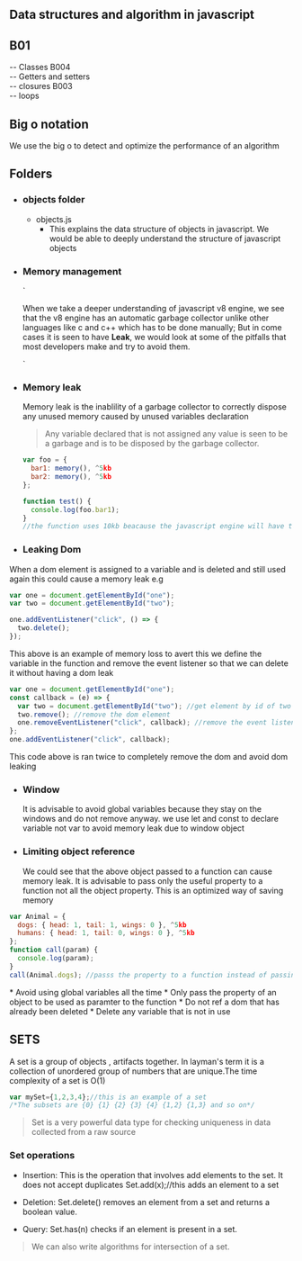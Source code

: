 ## Data structures and algorithm in javascript

## B01

-- Classes B004 <br/>
-- Getters and setters <br/>
-- closures B003 <br/>
-- loops

## Big o notation

<p>We use the big o to detect and optimize the performance of an algorithm</p>

## Folders

- ### objects folder
  - objects.js
    - This explains the data structure of objects in javascript. We would be able to deeply understand the structure of javascript objects

* ### Memory management

  `<p> When we take a deeper understanding of javascript v8 engine, we see that the v8 engine has an automatic garbage collector unlike other languages like c and c++ which has to be done manually; But in come cases it is seen to have **Leak**, we would look at some of the pitfalls that most developers make and try to avoid them.
  </p>`

* ### Memory leak

    <p>Memory leak is the inablility of a garbage collector to correctly dispose any unused memory caused by unused variables declaration</p>
    
    > Any variable declared that is not assigned any value is seen to be a garbage and is to be disposed by the garbage collector.

  ```javascript
  var foo = {
    bar1: memory(), ^5kb
    bar2: memory(), ^5kb
  };

  function test() {
    console.log(foo.bar1);
  }
  //the function uses 10kb beacause the javascript engine will have to run every thing in the object. Even though only the bar 1 is used the bar2 still sumup in the memory
  ```

* ### Leaking Dom
<p>When a dom element is assigned to a variable and is deleted and still used again this could cause a memory leak e.g

```javascript
var one = document.getElementById("one");
var two = document.getElementById("two");

one.addEventListener("click", () => {
  two.delete();
});
```

This above is an example of memory loss to avert this we define the variable in the function and remove the event listener so that we can delete it without having a dom leak

```javascript
var one = document.getElementById("one");
const callback = (e) => {
  var two = document.getElementById("two"); //get element by id of two
  two.remove(); //remove the dom element
  one.removeEventListener("click", callback); //remove the event listener and delete the dom element
};
one.addEventListener("click", callback);
```

This code above is ran twice to completely remove the dom and avoid dom leaking

</p>

- ### Window
  It is advisable to avoid global variables because they stay on the windows and do not remove anyway. we use let and const to declare variable not var to avoid memory leak due to window object

* ### Limiting object reference
  We could see that the above object passed to a function can cause memory leak. It is advisable to pass only the useful property to a function not all the object property. This is an optimized way of saving memory

```javascript
var Animal = {
  dogs: { head: 1, tail: 1, wings: 0 }, ^5kb
  humans: { head: 1, tail: 0, wings: 0 }, ^5kb
};
function call(param) {
  console.log(param);
}
call(Animal.dogs); //passs the property to a function instead of passing all the object; The total memory used will be only 5kb
```

<p>
* Avoid using global variables all the time 
* Only pass the property of an object to be used as paramter to the function
* Do not ref a dom that has already been deleted
* Delete any variable that is not in use
</p>

## SETS

<p>A set is a group of objects , artifacts together. In layman's term it is a collection of unordered group of numbers that are unique.The time complexity of a set is O(1)</p>

```javascript
var mySet={1,2,3,4};//this is an example of a set
/*The subsets are {0} {1} {2} {3} {4} {1,2} {1,3} and so on*/

```

> Set is a very powerful data type for checking uniqueness in data collected from a raw source

### Set operations

- Insertion:
  This is the operation that involves add elements to the set. It does not accept duplicates
  Set.add(x);//this adds an element to a set

- Deletion:
  Set.delete()
  removes an element from a set and returns a boolean value.
- Query:
  Set.has(n) checks if an element is present in a set.

> We can also write algorithms for intersection of a set.
